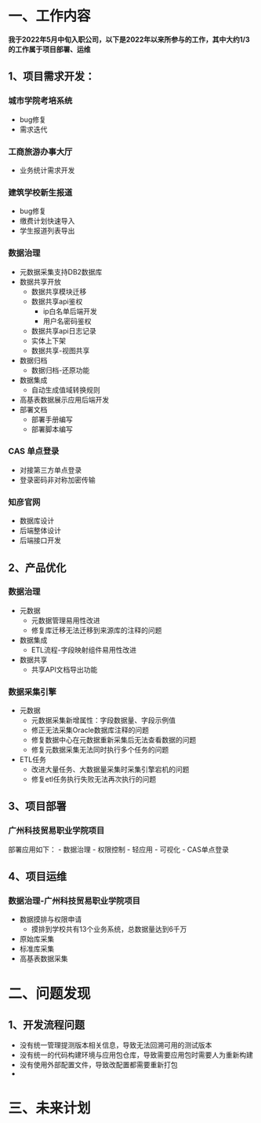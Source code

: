 # 一、工作内容

**我于2022年5月中旬入职公司，以下是2022年以来所参与的工作，其中大约1/3的工作属于项目部署、运维**

## 1、项目需求开发：
### 城市学院考培系统
- bug修复
- 需求迭代
### 工商旅游办事大厅
- 业务统计需求开发
### 建筑学校新生报道
- bug修复
- 缴费计划快速导入
- 学生报道列表导出
### 数据治理
- 元数据采集支持DB2数据库
- 数据共享开放
	- 数据共享模块迁移
	- 数据共享api鉴权
		- ip白名单后端开发
		- 用户名密码鉴权
	- 数据共享api日志记录
	- 实体上下架
	- 数据共享-视图共享
- 数据归档
	- 数据归档-还原功能
- 数据集成
	- 自动生成值域转换规则
- 高基表数据展示应用后端开发
- 部署文档
	- 部署手册编写
	- 部署脚本编写
### CAS 单点登录
- 对接第三方单点登录
- 登录密码非对称加密传输
### 知彦官网
- 数据库设计
- 后端整体设计
- 后端接口开发
## 2、产品优化
### 数据治理
- 元数据
	- 元数据管理易用性改进
	- 修复库迁移无法迁移到来源库的注释的问题
- 数据集成
	- ETL流程-字段映射组件易用性改进
- 数据共享
	- 共享API文档导出功能
### 数据采集引擎
- 元数据
	- 元数据采集新增属性：字段数据量、字段示例值
	- 修正无法采集Oracle数据库注释的问题
	- 修复数据中心在元数据重新采集后无法查看数据的问题
	- 修复元数据采集无法同时执行多个任务的问题
- ETL任务
	- 改进大量任务、大数据量采集时采集引擎宕机的问题
	- 修复etl任务执行失败无法再次执行的问题
## 3、项目部署
### 广州科技贸易职业学院项目
部署应用如下：
	- 数据治理
	- 权限控制
	- 轻应用
	- 可视化
	- CAS单点登录
## 4、项目运维
### 数据治理-广州科技贸易职业学院项目
- 数据摸排与权限申请
	- 摸排到学校共有13个业务系统，总数据量达到6千万
- 原始库采集
- 标准库采集
- 高基表数据采集

# 二、问题发现

## 1、开发流程问题
- 没有统一管理提测版本相关信息，导致无法回溯可用的测试版本
- 没有统一的代码构建环境与应用包仓库，导致需要应用包时需要人为重新构建
- 没有使用外部配置文件，导致改配置都需要重新打包
- 

# 三、未来计划


